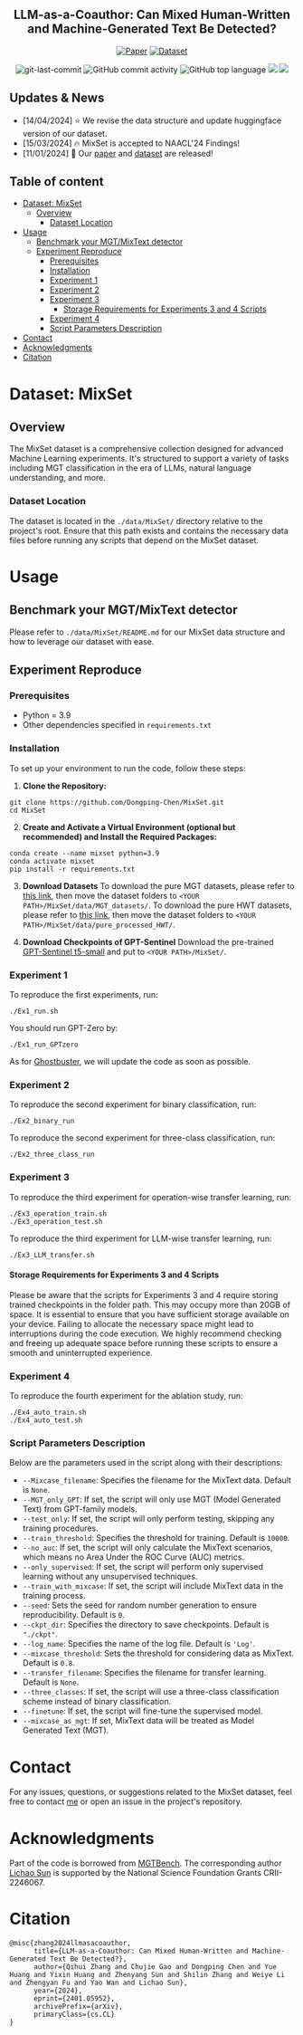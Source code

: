 <div align="center">
<h2>LLM-as-a-Coauthor: Can Mixed Human-Written and Machine-Generated Text Be Detected?</h2>

[![Paper](https://img.shields.io/badge/Paper-%F0%9F%8E%93-lightgrey?style=flat-square)](https://arxiv.org/abs/2401.05952) [![Dataset](https://img.shields.io/badge/Dataset-%F0%9F%92%BE-green?style=flat-square)](https://huggingface.co/datasets/shuaishuaicdp/MixSet)

<img src="https://img.shields.io/github/last-commit/Dongping-Chen/MixSet?style=flat-square&color=5D6D7E" alt="git-last-commit" />
<img src="https://img.shields.io/github/commit-activity/m/Dongping-Chen/MixSet?style=flat-square&color=5D6D7E" alt="GitHub commit activity" />
<img src="https://img.shields.io/github/languages/top/Dongping-Chen/MixSet?style=flat-square&color=5D6D7E" alt="GitHub top language" />


<img src="figures/outline.jpg">
<img src="figures/self_bleu.jpg">
<p align="center">

</p>
</div>

## Updates & News
- [14/04/2024] ⭐ We revise the data structure and update huggingface version of our dataset. 
- [15/03/2024] 🔥 MixSet is accepted to NAACL'24 Findings!
- [11/01/2024] 🌊 Our [paper](https://arxiv.org/abs/2401.05952) and [dataset](https://huggingface.co/datasets/shuaishuaicdp/MixSet) are released! 

## Table of content
- [Dataset: MixSet](#dataset-mixset)
  - [Overview](#overview)
    - [Dataset Location](#dataset-location)
- [Usage](#usage)
  - [Benchmark your MGT/MixText detector](#benchmark-your-mgtmixtext-detector)
  - [Experiment Reproduce](#experiment-reproduce)
    - [Prerequisites](#prerequisites)
    - [Installation](#installation)
    - [Experiment 1](#experiment-1)
    - [Experiment 2](#experiment-2)
    - [Experiment 3](#experiment-3)
      - [Storage Requirements for Experiments 3 and 4 Scripts](#storage-requirements-for-experiments-3-and-4-scripts)
    - [Experiment 4](#experiment-4)
    - [Script Parameters Description](#script-parameters-description)
- [Contact](#contact)
- [Acknowledgments](#acknowledgments)
- [Citation](#citation)
# Dataset: MixSet

## Overview
The MixSet dataset is a comprehensive collection designed for advanced Machine Learning experiments. It's structured to support a variety of tasks including MGT classification in the era of LLMs, natural language understanding, and more.

### Dataset Location
The dataset is located in the `./data/MixSet/` directory relative to the project's root. Ensure that this path exists and contains the necessary data files before running any scripts that depend on the MixSet dataset.

# Usage

## Benchmark your MGT/MixText detector
Please refer to `./data/MixSet/README.md` for our MixSet data structure and how to leverage our dataset with ease.

## Experiment Reproduce

### Prerequisites

- Python = 3.9
- Other dependencies specified in `requirements.txt`
  
### Installation
To set up your environment to run the code, follow these steps:

1. **Clone the Repository:**

```shell
git clone https://github.com/Dongping-Chen/MixSet.git
cd MixSet
```

2. **Create and Activate a Virtual Environment (optional but recommended) and Install the Required Packages:**

```shell
conda create --name mixset python=3.9
conda activate mixset
pip install -r requirements.txt
```

3. **Download Datasets**
To download the pure MGT datasets, please refer to [this link](https://1drv.ms/u/s!AivM2GUMbPYyjkgx6us826N6_j2P?e=yriuqR), then move the dataset folders to `<YOUR PATH>/MixSet/data/MGT_datasets/`.
To download the pure HWT datasets, please refer to [this link](https://1drv.ms/u/s!AivM2GUMbPYyjkl-aRs1m_l5X9kW?e=xu2QjU), then move the dataset folders to `<YOUR PATH>/MixSet/data/pure_processed_HWT/`.

4. **Download Checkpoints of GPT-Sentinel**
Download the pre-trained [GPT-Sentinel t5-small](https://1drv.ms/u/s!AivM2GUMbPYyjkqfT_3Ri-fpnifX?e=eqG1t7) and put to `<YOUR PATH>/MixSet/`.


### Experiment 1
To reproduce the first experiments, run:
```shell
./Ex1_run.sh
```
You should run GPT-Zero by:
```shell
./Ex1_run_GPTzero
```
As for [Ghostbuster](https://github.com/vivek3141/ghostbuster), we will update the code as soon as possible.

### Experiment 2
To reproduce the second experiment for binary classification, run:
```shell
./Ex2_binary_run
```
To reproduce the second experiment for three-class classification, run:
```shell
./Ex2_three_class_run
```


### Experiment 3
To reproduce the third experiment for operation-wise transfer learning, run:
```shell
./Ex3_operation_train.sh
./Ex3_operation_test.sh
```
To reproduce the third experiment for LLM-wise transfer learning, run:
```shell
./Ex3_LLM_transfer.sh
```
#### Storage Requirements for Experiments 3 and 4 Scripts

Please be aware that the scripts for Experiments 3 and 4 require storing trained checkpoints in the folder path. This may occupy more than 20GB of space. It is essential to ensure that you have sufficient storage available on your device. Failing to allocate the necessary space might lead to interruptions during the code execution. We highly recommend checking and freeing up adequate space before running these scripts to ensure a smooth and uninterrupted experience.

### Experiment 4
To reproduce the fourth experiment for the ablation study, run:
```shell
./Ex4_auto_train.sh
./Ex4_auto_test.sh
```

### Script Parameters Description

Below are the parameters used in the script along with their descriptions:

- `--Mixcase_filename`: Specifies the filename for the MixText data. Default is `None`.
- `--MGT_only_GPT`: If set, the script will only use MGT (Model Generated Text) from GPT-family models.
- `--test_only`: If set, the script will only perform testing, skipping any training procedures.
- `--train_threshold`: Specifies the threshold for training. Default is `10000`.
- `--no_auc`: If set, the script will only calculate the MixText scenarios, which means no Area Under the ROC Curve (AUC) metrics.
- `--only_supervised`: If set, the script will perform only supervised learning without any unsupervised techniques.
- `--train_with_mixcase`: If set, the script will include MixText data in the training process.
- `--seed`: Sets the seed for random number generation to ensure reproducibility. Default is `0`.
- `--ckpt_dir`: Specifies the directory to save checkpoints. Default is `"./ckpt"`.
- `--log_name`: Specifies the name of the log file. Default is `'Log'`.
- `--mixcase_threshold`: Sets the threshold for considering data as MixText. Default is `0.8`.
- `--transfer_filename`: Specifies the filename for transfer learning. Default is `None`.
- `--three_classes`: If set, the script will use a three-class classification scheme instead of binary classification.
- `--finetune`: If set, the script will fine-tune the supervised model.
- `--mixcase_as_mgt`: If set, MixText data will be treated as Model Generated Text (MGT).

# Contact
For any issues, questions, or suggestions related to the MixSet dataset, feel free to contact [me](mailto:dongpingchen0612@gmail.com) or open an issue in the project's repository.

# Acknowledgments
Part of the code is borrowed from [MGTBench](https://github.com/xinleihe/MGTBench).
The corresponding author [Lichao Sun](james.lichao.sun@gmail.com) is supported by the National Science Foundation Grants CRII-2246067.

# Citation

```
@misc{zhang2024llmasacoauthor,
      title={LLM-as-a-Coauthor: Can Mixed Human-Written and Machine-Generated Text Be Detected?}, 
      author={Qihui Zhang and Chujie Gao and Dongping Chen and Yue Huang and Yixin Huang and Zhenyang Sun and Shilin Zhang and Weiye Li and Zhengyan Fu and Yao Wan and Lichao Sun},
      year={2024},
      eprint={2401.05952},
      archivePrefix={arXiv},
      primaryClass={cs.CL}
}
```